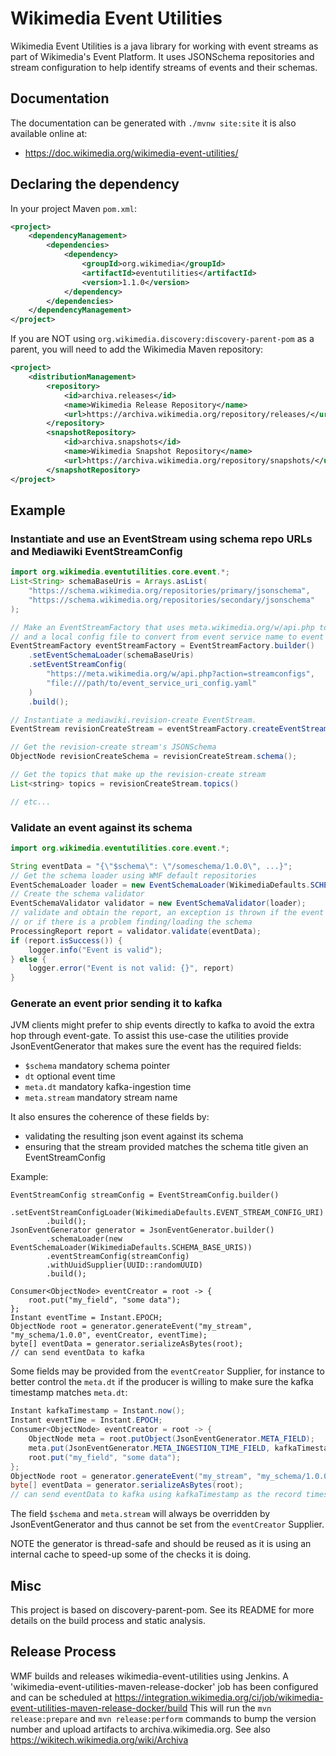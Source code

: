 # Wikimedia Event Utilities

Wikimedia Event Utilities is a java library for working with
event streams as part of Wikimedia's Event Platform.  It uses
JSONSchema repositories and stream configuration to help
identify streams of events and their schemas.

## Documentation

The documentation can be generated with `./mvnw site:site` it is also available
online at:
* https://doc.wikimedia.org/wikimedia-event-utilities/

## Declaring the dependency

In your project Maven `pom.xml`:
```xml
<project>
    <dependencyManagement>
        <dependencies>
            <dependency>
                <groupId>org.wikimedia</groupId>
                <artifactId>eventutilities</artifactId>
                <version>1.1.0</version>
            </dependency>
        </dependencies>
    </dependencyManagement>
</project>
```

If you are NOT using `org.wikimedia.discovery:discovery-parent-pom` as a
parent, you will need to add the Wikimedia Maven repository:
```xml
<project>
    <distributionManagement>
        <repository>
            <id>archiva.releases</id>
            <name>Wikimedia Release Repository</name>
            <url>https://archiva.wikimedia.org/repository/releases/</url>
        </repository>
        <snapshotRepository>
            <id>archiva.snapshots</id>
            <name>Wikimedia Snapshot Repository</name>
            <url>https://archiva.wikimedia.org/repository/snapshots/</url>
        </snapshotRepository>
</project>
```

## Example

### Instantiate and use an EventStream using schema repo URLs and Mediawiki EventStreamConfig

```java
import org.wikimedia.eventutilities.core.event.*;
List<String> schemaBaseUris = Arrays.asList(
    "https://schema.wikimedia.org/repositories/primary/jsonschema",
    "https://schema.wikimedia.org/repositories/secondary/jsonschema"
);

// Make an EventStreamFactory that uses meta.wikimedia.org/w/api.php to get stream config,
// and a local config file to convert from event service name to event service URI.
EventStreamFactory eventStreamFactory = EventStreamFactory.builder()
    .setEventSchemaLoader(schemaBaseUris)
    .setEventStreamConfig(
        "https://meta.wikimedia.org/w/api.php?action=streamconfigs",
        "file:///path/to/event_service_uri_config.yaml"
    )
    .build();

// Instantiate a mediawiki.revision-create EventStream.
EventStream revisionCreateStream = eventStreamFactory.createEventStream("mediawiki.revision-create");

// Get the revision-create stream's JSONSchema
ObjectNode revisionCreateSchema = revisionCreateStream.schema();

// Get the topics that make up the revision-create stream
List<string> topics = revisionCreateStream.topics()

// etc...

```

### Validate an event against its schema
```java
import org.wikimedia.eventutilities.core.event.*;

String eventData = "{\"$schema\": \"/someschema/1.0.0\", ...}";
// Get the schema loader using WMF default repositories
EventSchemaLoader loader = new EventSchemaLoader(WikimediaDefaults.SCHEMA_BASE_URIS);
// Create the schema validator
EventSchemaValidator validator = new EventSchemaValidator(loader);
// validate and obtain the report, an exception is thrown if the event is not proper json
// or if there is a problem finding/loading the schema
ProcessingReport report = validator.validate(eventData);
if (report.isSuccess()) {
    logger.info("Event is valid");
} else {
    logger.error("Event is not valid: {}", report)
}
```

### Generate an event prior sending it to kafka
JVM clients might prefer to ship events directly to kafka to avoid the extra
hop through event-gate. To assist this use-case the utilities provide
JsonEventGenerator that makes sure the event has the required fields:
- `$schema` mandatory schema pointer
- `dt` optional event time
- `meta.dt` mandatory kafka-ingestion time
- `meta.stream` mandatory stream name

It also ensures the coherence of these fields by:
- validating the resulting json event against its schema
- ensuring that the stream provided matches the schema title given an EventStreamConfig

Example:
```
EventStreamConfig streamConfig = EventStreamConfig.builder()
        .setEventStreamConfigLoader(WikimediaDefaults.EVENT_STREAM_CONFIG_URI)
        .build();
JsonEventGenerator generator = JsonEventGenerator.builder()
        .schemaLoader(new EventSchemaLoader(WikimediaDefaults.SCHEMA_BASE_URIS))
        .eventStreamConfig(streamConfig)
        .withUuidSupplier(UUID::randomUUID)
        .build();

Consumer<ObjectNode> eventCreator = root -> {
    root.put("my_field", "some data");
};
Instant eventTime = Instant.EPOCH;
ObjectNode root = generator.generateEvent("my_stream", "my_schema/1.0.0", eventCreator, eventTime);
byte[] eventData = generator.serializeAsBytes(root);
// can send eventData to kafka
```

Some fields may be provided from the `eventCreator` Supplier, for instance to
better control the `meta.dt` if the producer is willing to make sure the kafka
timestamp matches `meta.dt`:
```java
Instant kafkaTimestamp = Instant.now();
Instant eventTime = Instant.EPOCH;
Consumer<ObjectNode> eventCreator = root -> {
    ObjectNode meta = root.putObject(JsonEventGenerator.META_FIELD);
    meta.put(JsonEventGenerator.META_INGESTION_TIME_FIELD, kafkaTimestamp.toString());
    root.put("my_field", "some data");
};
ObjectNode root = generator.generateEvent("my_stream", "my_schema/1.0.0", eventCreator, eventTime);
byte[] eventData = generator.serializeAsBytes(root);
// can send eventData to kafka using kafkaTimestamp as the record timestamp
```

The field `$schema` and `meta.stream` will always be overridden by JsonEventGenerator and thus cannot be set from the
`eventCreator` Supplier.

NOTE the generator is thread-safe and should be reused as it is using an
internal cache to speed-up some of the checks it is doing.
## Misc

This project is based on discovery-parent-pom. See its README for more details
on the build process and static analysis.

## Release Process

WMF builds and releases wikimedia-event-utilities using Jenkins.
A 'wikimedia-event-utilities-maven-release-docker' job has been configured and can be
scheduled at https://integration.wikimedia.org/ci/job/wikimedia-event-utilities-maven-release-docker/build
This will run the `mvn release:prepare` and `mvn release:perform` commands to bump the version number
and upload artifacts to archiva.wikimedia.org.
See also https://wikitech.wikimedia.org/wiki/Archiva
